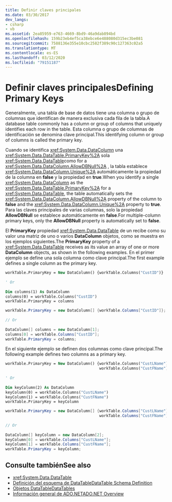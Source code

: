 ```yaml
---
title: Definir claves principales
ms.date: 03/30/2017
dev_langs:
- csharp
- vb
ms.assetid: 2ea85959-e763-4669-8bd9-46a9dab894bd
ms.openlocfilehash: 159b23eb4ef5ca38ebce6e488080d315ec3be081
ms.sourcegitcommit: 7588136e355e10cbc2582f389c90c127363c02a5
ms.translationtype: MT
ms.contentlocale: es-ES
ms.lasthandoff: 03/12/2020
ms.locfileid: "79151187"
---
```

# <a name="defining-primary-keys"></a><span data-ttu-id="1dd86-102">Definir claves principales</span><span class="sxs-lookup"><span data-stu-id="1dd86-102">Defining Primary Keys</span></span>
<span data-ttu-id="1dd86-103">Generalmente, una tabla de base de datos tiene una columna o grupo de columnas que identifican de manera exclusiva cada fila de la tabla.</span><span class="sxs-lookup"><span data-stu-id="1dd86-103">A database table commonly has a column or group of columns that uniquely identifies each row in the table.</span></span> <span data-ttu-id="1dd86-104">Esta columna o grupo de columnas de identificación se denomina clave principal.</span><span class="sxs-lookup"><span data-stu-id="1dd86-104">This identifying column or group of columns is called the primary key.</span></span>  
  
 <span data-ttu-id="1dd86-105">Cuando se identifica <xref:System.Data.DataColumn> una <xref:System.Data.DataTable.PrimaryKey%2A> sola <xref:System.Data.DataTable>como for a <xref:System.Data.DataColumn.AllowDBNull%2A> , la tabla establece <xref:System.Data.DataColumn.Unique%2A> automáticamente la propiedad de la columna en **false** y la propiedad en **true**.</span><span class="sxs-lookup"><span data-stu-id="1dd86-105">When you identify a single <xref:System.Data.DataColumn> as the <xref:System.Data.DataTable.PrimaryKey%2A> for a <xref:System.Data.DataTable>, the table automatically sets the <xref:System.Data.DataColumn.AllowDBNull%2A> property of the column to **false** and the <xref:System.Data.DataColumn.Unique%2A> property to **true**.</span></span> <span data-ttu-id="1dd86-106">Para las claves principales de varias columnas, solo la propiedad **AllowDBNull** se establece automáticamente en **false**.</span><span class="sxs-lookup"><span data-stu-id="1dd86-106">For multiple-column primary keys, only the **AllowDBNull** property is automatically set to **false**.</span></span>  
  
 <span data-ttu-id="1dd86-107">El **PrimaryKey** propiedad <xref:System.Data.DataTable> de un recibe como su valor una matriz de uno o varios **DataColumn** objetos, como se muestra en los ejemplos siguientes.</span><span class="sxs-lookup"><span data-stu-id="1dd86-107">The **PrimaryKey** property of a <xref:System.Data.DataTable> receives as its value an array of one or more **DataColumn** objects, as shown in the following examples.</span></span> <span data-ttu-id="1dd86-108">En el primer ejemplo se define una sola columna como clave principal.</span><span class="sxs-lookup"><span data-stu-id="1dd86-108">The first example defines a single column as the primary key.</span></span>  
  
```vb  
workTable.PrimaryKey = New DataColumn() {workTable.Columns("CustID")}  
  
' Or  
  
Dim columns(1) As DataColumn  
columns(0) = workTable.Columns("CustID")  
workTable.PrimaryKey = columns  
```  
  
```csharp  
workTable.PrimaryKey = new DataColumn[] {workTable.Columns["CustID"]};  
  
// Or  
  
DataColumn[] columns = new DataColumn[1];  
columns[0] = workTable.Columns["CustID"];  
workTable.PrimaryKey = columns;  
```  
  
 <span data-ttu-id="1dd86-109">En el siguiente ejemplo se definen dos columnas como clave principal.</span><span class="sxs-lookup"><span data-stu-id="1dd86-109">The following example defines two columns as a primary key.</span></span>  
  
```vb  
workTable.PrimaryKey = New DataColumn() {workTable.Columns("CustLName"), _  
                                         workTable.Columns("CustFName")}  
  
' Or  
  
Dim keyColumn(2) As DataColumn  
keyColumn(0) = workTable.Columns("CustLName")  
keyColumn(1) = workTable.Columns("CustFName")  
workTable.PrimaryKey = keyColumn  
```  
  
```csharp  
workTable.PrimaryKey = new DataColumn[] {workTable.Columns["CustLName"],
                                         workTable.Columns["CustFName"]};  
  
// Or  
  
DataColumn[] keyColumn = new DataColumn[2];  
keyColumn[0] = workTable.Columns["CustLName"];  
keyColumn[1] = workTable.Columns["CustFName"];  
workTable.PrimaryKey = keyColumn;  
```  
  
## <a name="see-also"></a><span data-ttu-id="1dd86-110">Consulte también</span><span class="sxs-lookup"><span data-stu-id="1dd86-110">See also</span></span>

- <xref:System.Data.DataTable>
- [<span data-ttu-id="1dd86-111">Definición del esquema de DataTable</span><span class="sxs-lookup"><span data-stu-id="1dd86-111">DataTable Schema Definition</span></span>](datatable-schema-definition.md)
- [<span data-ttu-id="1dd86-112">Objetos DataTable</span><span class="sxs-lookup"><span data-stu-id="1dd86-112">DataTables</span></span>](datatables.md)
- [<span data-ttu-id="1dd86-113">Información general de ADO.NET</span><span class="sxs-lookup"><span data-stu-id="1dd86-113">ADO.NET Overview</span></span>](../ado-net-overview.md)
